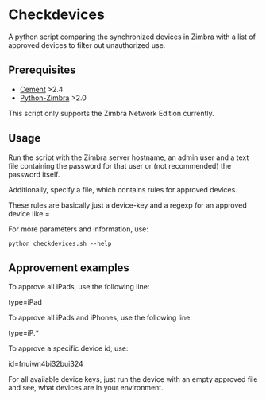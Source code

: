 # Checkdevices

A python script comparing the synchronized devices in Zimbra with a list of 
approved devices to filter out unauthorized use.

## Prerequisites

* [Cement](http://builtoncement.com/) >2.4
* [Python-Zimbra](https://github.com/Zimbra-Community/python-zimbra) >2.0

This script only supports the Zimbra Network Edition currently.

## Usage

Run the script with the Zimbra server hostname, an admin user and a text file
 containing the password for that user or (not recommended) the password itself.
 
Additionally, specify a file, which contains rules for approved devices.

These rules are basically just a device-key and a regexp for an approved 
device like <device-key>=<regexp>

For more parameters and information, use:

    python checkdevices.sh --help
 
## Approvement examples

To approve all iPads, use the following line:

type=iPad

To approve all iPads and iPhones, use the following line:

type=iP.*

To approve a specific device id, use:

id=fnuiwn4bi32bui324

For all available device keys, just run the device with an empty approved 
file and see, what devices are in your environment.

